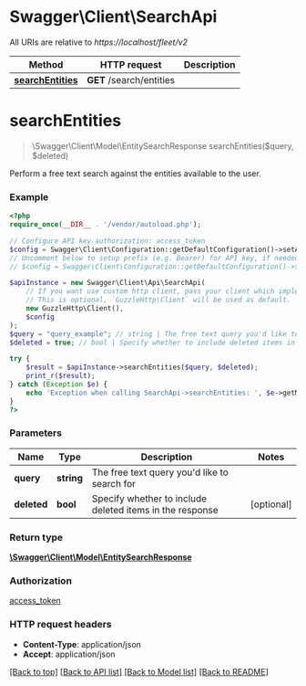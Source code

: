 # Swagger\Client\SearchApi

All URIs are relative to *https://localhost/fleet/v2*

Method | HTTP request | Description
------------- | ------------- | -------------
[**searchEntities**](SearchApi.md#searchEntities) | **GET** /search/entities | 


# **searchEntities**
> \Swagger\Client\Model\EntitySearchResponse searchEntities($query, $deleted)



Perform a free text search against the entities available to the user.

### Example
```php
<?php
require_once(__DIR__ . '/vendor/autoload.php');

// Configure API key authorization: access_token
$config = Swagger\Client\Configuration::getDefaultConfiguration()->setApiKey('x-access-token', 'YOUR_API_KEY');
// Uncomment below to setup prefix (e.g. Bearer) for API key, if needed
// $config = Swagger\Client\Configuration::getDefaultConfiguration()->setApiKeyPrefix('x-access-token', 'Bearer');

$apiInstance = new Swagger\Client\Api\SearchApi(
    // If you want use custom http client, pass your client which implements `GuzzleHttp\ClientInterface`.
    // This is optional, `GuzzleHttp\Client` will be used as default.
    new GuzzleHttp\Client(),
    $config
);
$query = "query_example"; // string | The free text query you'd like to search for
$deleted = true; // bool | Specify whether to include deleted items in the response

try {
    $result = $apiInstance->searchEntities($query, $deleted);
    print_r($result);
} catch (Exception $e) {
    echo 'Exception when calling SearchApi->searchEntities: ', $e->getMessage(), PHP_EOL;
}
?>
```

### Parameters

Name | Type | Description  | Notes
------------- | ------------- | ------------- | -------------
 **query** | **string**| The free text query you&#39;d like to search for |
 **deleted** | **bool**| Specify whether to include deleted items in the response | [optional]

### Return type

[**\Swagger\Client\Model\EntitySearchResponse**](../Model/EntitySearchResponse.md)

### Authorization

[access_token](../../README.md#access_token)

### HTTP request headers

 - **Content-Type**: application/json
 - **Accept**: application/json

[[Back to top]](#) [[Back to API list]](../../README.md#documentation-for-api-endpoints) [[Back to Model list]](../../README.md#documentation-for-models) [[Back to README]](../../README.md)

